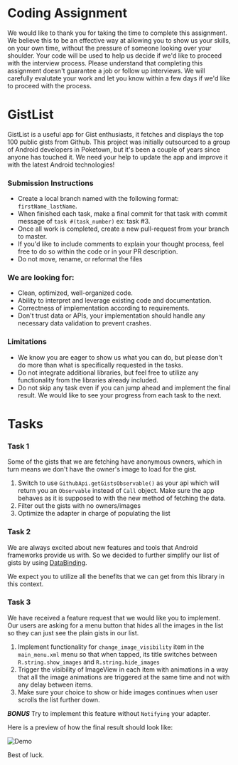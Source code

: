 # Coding Assignment
We would like to thank you for taking the time to complete this assignment. We believe this to be an effective way at allowing you to show us your skills, on your own time, without the pressure of someone looking over your shoulder. Your code will be used to help us decide if we'd like to proceed with the interview process. Please understand that completing this assignment doesn't guarantee a job or follow up interviews. We will carefully evalutate your work and let you know within a few days if we'd like to proceed with the process. 

# GistList
GistList is a useful app for Gist enthusiasts, it fetches and displays the top 100 public gists from Github. This project was initially outsourced to a group of Android developers in Poketown, but it's been a couple of years since anyone has touched it. We need your help to update the app and improve it with the latest Android technologies!

### Submission Instructions
* Create a local branch named with the following format: `firstName_lastName`.
* When finished each task, make a final commit for that task with commit message of `task #(task_number)` ex: task #3.
* Once all work is completed, create a new pull-request from your branch to master.
* If you'd like to include comments to explain your thought process, feel free to do so within the code or in your PR description.
* Do not move, rename, or reformat the files

### We are looking for:
* Clean, optimized, well-organized code.
* Ability to interpret and leverage existing code and documentation.
* Correctness of implementation according to requirements.  
* Don't trust data or APIs, your implementation should handle any necessary data validation to prevent crashes.

### Limitations
* We know you are eager to show us what you can do, but please don't do more than what is specifically requested in the tasks.
* Do not integrate additional libraries, but feel free to utilize any functionality from the libraries already included.
* Do not skip any task even if you can jump ahead and implement the final result. We would like to see your progress from each task to the next.

# Tasks
### Task 1

Some of the gists that we are fetching have anonymous owners, which in turn means we don't have the owner's image to load for the gist. 

1. Switch to use `GithubApi.getGistsObservable()` as your api which will return you an `Observable` instead of `Call` object. Make sure the app behaves as it is supposed to with the new method of fetching the data.
2. Filter out the gists with no owners/images
3. Optimize the adapter in charge of populating the list

### Task 2

We are always excited about new features and tools that Android frameworks provide us with. So we decided to further simplify our list of gists by using [DataBinding](https://developer.android.com/topic/libraries/data-binding/index.html).

We expect you to utilize all the benefits that we can get from this library in this context.

### Task 3

We have received a feature request that we would like you to implement. Our users are asking for a menu button that hides all the images in the list so they can just see the plain gists in our list.

1. Implement functionality for `change_image_visibility` item in the `main_menu.xml` menu so that when tapped, its title switches between `R.string.show_images` and `R.string.hide_images`
2. Trigger the visibility of ImageView in each item with animations in a way that all the image animations are triggered at the same time and not with any delay between items.
3. Make sure your choice to show or hide images continues when user scrolls the list further down.

***BONUS*** Try to implement this feature without ```Notifying``` your adapter.

Here is a preview of how the final result should look like:

![Demo](http://i.giphy.com/3o7TKW0nrNSwdar7Ms.gif)

Best of luck.
